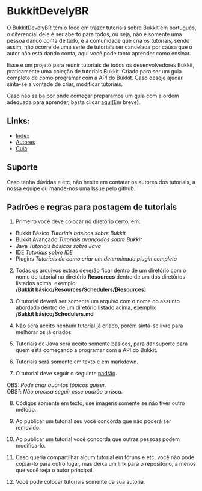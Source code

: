 # BukkitDevelyBR

O BukkitDevelyBR tem o foco em trazer tutoriais sobre Bukkit em português, o diferencial dele é ser aberto para todos, ou seja, não é somente uma pessoa dando conta de tudo, é a comunidade que cria os tutoriais, sendo assim, não ocorre de uma serie de tutoriais ser cancelada por causa que o autor não está dando conta, aqui você pode tanto aprender como ensinar.

Esse é um projeto para reunir tutoriais de todos os desenvolvedores Bukkit, praticamente uma coleção de tutoriais Bukkit. Criado para ser um guia completo de como programar com a API do Bukkit. Caso deseje ajudar sinta-se a vontade de criar, modificar tutoriais.

Caso não saiba por onde começar preparamos um guia com a ordem adequada para aprender, basta clicar [aqui](Guia.md)(Em breve).

## Links:
* [Index](index.md)
* [Autores](Autores.md)
* [Guia](Guia.md)

## Suporte
Caso tenha dúvidas e etc, não hesite em contatar os autores dos tutoriais, a nossa equipe ou mande-nos uma Issue pelo github.

## Padrões e regras para postagem de tutoriais

1. Primeiro você deve colocar no diretório certo, em:
  * Bukkit Básico *Tutoriais básicos sobre Bukkit*
  * Bukkit Avançado *Tutoriais avançados sobre Bukkit*
  * Java *Tutoriais básicos sobre Java*
  * IDE *Tutoriais sobre IDE*
  * Plugins *Tutoriais de como criar um determinado plugin completo*

2. Todas os arquivos extras deverão ficar dentro de um diretório com o nome do tutorial no diretório **Resources** dentro de um dos diretórios listados acima, exemplo:   
**/Bukkit básico/Resources/Schedulers/[Resources]**

3. O tutorial deverá ser somente um arquivo com o nome do assunto abordado dentro de um diretório listado acima, exemplo:  
**/Bukkit básico/Schedulers.md**

4. Não será aceito nenhum tutorial já criado, porém sinta-se livre para melhorar os já criados.

5. Tutoriais de Java será aceito somente básicos, para dar suporte para quem está começando a programar com a API do Bukkit.

6. Tutoriais será somente em texto e em markdown.

7. O tutorial deve seguir o seguinte [padrão](Padr%C3%A3o%20do%20tutorial.md).

  OBS: *Pode criar quantos tópicos quiser.*  
  OBS²: *Não precisa seguir esse padrão a risca.*

8. Códigos somente em texto, use imagens somente se não tiver outro método.

9. Ao publicar um tutorial seu você concorda que não poderá ser removido.

10. Ao publicar um tutorial você concorda que outras pessoas podem modifica-lo.

11. Caso queria compartilhar algum tutorial em fóruns e etc, você não pode copiar-lo para outro lugar, mas deixa um link para o repositório, a menos que você seja o autor principal.

12. Você pode colocar tutoriais somente da sua autoria.
